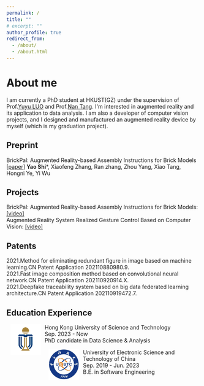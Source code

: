 ```yaml
---
permalink: /
title: ""
# excerpt: ""
author_profile: true
redirect_from: 
  - /about/
  - /about.html
---
```

# About me
I am currently a PhD student at HKUST(GZ) under the supervision of Prof.[Yuyu LUO](https://luoyuyu.vip/) and Prof.[Nan Tang](https://qcai.qcri.org/ntang/). I'm interested in augmented reality and its application to data analysis. I am also a developer of computer vision projects, and I designed and manufactured an augmented reality device by myself (which is my graduation project). 

## Preprint
BrickPal: Augmented Reality-based Assembly Instructions for Brick Models <br>
[\[paper\]](https://doi.org/10.48550/arXiv.2307.03162)
**Yao Shi**\*, Xiaofeng Zhang, Ran zhang, Zhou Yang, Xiao Tang, Hongni Ye, Yi Wu

## Projects 
BrickPal: Augmented Reality-based Assembly Instructions for Brick Models: [\[video\]](https://origami.dance/brickpal) <br>
Augmented Reality System Realized Gesture Control Based on Computer Vision: [\[video\]](https://www.bilibili.com/video/BV1144y1v7ii)

## Patents
2021.Method for eliminating redundant figure in image based on machine learning.CN Patent Application 202110880980.9. <br>
2021.Fast image composition method based on convolutional neural network.CN Patent Application 202110920914.X. <br>
2021.Deepfake traceability system based on big data federated learning architecture.CN Patent Application 202110919472.7. <br>

## Education Experience
<dl><dt><img align="left" width="80" height="80" hspace="10" src="images/hkust.jpg" /></dt><dt> Hong Kong University of Science and Technology</dt>
<dd>Sep. 2023 - Now</dd>
<dd>PhD candidate in Data Science & Analysis</dd>
  
<dl><dt><img align="left" width="80" height="80" hspace="10" src="images/uestc.jpg" /></dt><dt> University of Electronic Science and Technology of China</dt>
<dd>Sep. 2019 - Jun. 2023</dd>
<dd>B.E. in Software Engineering</dd>
